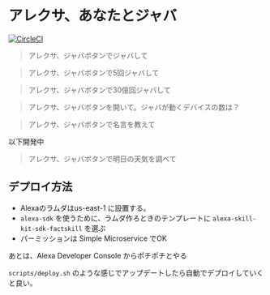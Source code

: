 # アレクサ、あなたとジャバ

[![CircleCI](https://circleci.com/gh/arigato-java/alexa-javabutton.svg?style=svg)](https://circleci.com/gh/arigato-java/alexa-javabutton)

> アレクサ、ジャバボタンでジャバして

> アレクサ、ジャバボタンで5回ジャバして

> アレクサ、ジャバボタンで30億回ジャバして

> アレクサ、ジャバボタンを開いて。ジャバが動くデバイスの数は？

> アレクサ、ジャバボタンで名言を教えて

以下開発中

> アレクサ、ジャバボタンで明日の天気を調べて


## デプロイ方法

* Alexaのラムダはus-east-1 に設置する。
* `alexa-sdk` を使うために、ラムダ作ろときのテンプレートに `alexa-skill-kit-sdk-factskill` を選ぶ
* パーミッションは Simple Microservice でOK

あとは、Alexa Developer Console からポチポチとやる

`scripts/deploy.sh` のような感じでアップデートしたら自動でデプロイしていくと良い。
